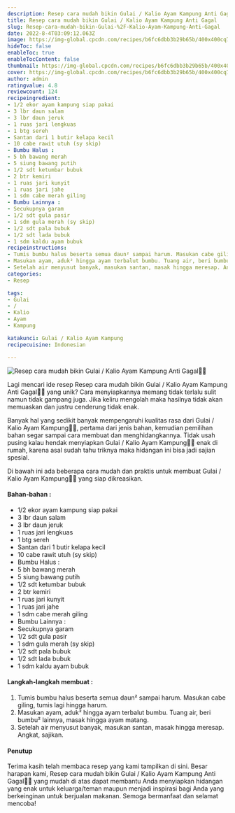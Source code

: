 ```yaml
---
description: Resep cara mudah bikin Gulai / Kalio Ayam Kampung Anti Gagal"
title: Resep cara mudah bikin Gulai / Kalio Ayam Kampung Anti Gagal
slug: Resep-cara-mudah-bikin-Gulai-%2F-Kalio-Ayam-Kampung-Anti-Gagal
date: 2022-8-4T03:09:12.063Z
image: https://img-global.cpcdn.com/recipes/b6fc6dbb3b29b65b/400x400cq70/photo.jpg
hideToc: false
enableToc: true
enableTocContent: false
thumbnail: https://img-global.cpcdn.com/recipes/b6fc6dbb3b29b65b/400x400cq70/photo.jpg
cover: https://img-global.cpcdn.com/recipes/b6fc6dbb3b29b65b/400x400cq70/photo.jpg
author: admin
ratingvalue: 4.8
reviewcount: 124
recipeingredient:
- 1/2 ekor ayam kampung siap pakai
- 3 lbr daun salam
- 3 lbr daun jeruk
- 1 ruas jari lengkuas
- 1 btg sereh
- Santan dari 1 butir kelapa kecil
- 10 cabe rawit utuh (sy skip)
- Bumbu Halus :
- 5 bh bawang merah
- 5 siung bawang putih
- 1/2 sdt ketumbar bubuk
- 2 btr kemiri
- 1 ruas jari kunyit
- 1 ruas jari jahe
- 1 sdm cabe merah giling
- Bumbu Lainnya :
- Secukupnya garam
- 1/2 sdt gula pasir
- 1 sdm gula merah (sy skip)
- 1/2 sdt pala bubuk
- 1/2 sdt lada bubuk
- 1 sdm kaldu ayam bubuk
recipeinstructions:
- Tumis bumbu halus beserta semua daun² sampai harum. Masukan cabe giling, tumis lagi hingga harum.
- Masukan ayam, aduk² hingga ayam terbalut bumbu. Tuang air, beri bumbu² lainnya, masak hingga ayam matang.
- Setelah air menyusut banyak, masukan santan, masak hingga meresap. Angkat, sajikan.
categories:
- Resep

tags:
- Gulai
- /
- Kalio
- Ayam
- Kampung

katakunci: Gulai / Kalio Ayam Kampung
recipecuisine: Indonesian

---
```


![Resep cara mudah bikin Gulai / Kalio Ayam Kampung Anti Gagal👩‍🍳](https://img-global.cpcdn.com/recipes/b6fc6dbb3b29b65b/400x400cq70/photo.jpg)

Lagi mencari ide resep Resep cara mudah bikin Gulai / Kalio Ayam Kampung Anti Gagal👩‍🍳 yang unik? Cara menyiapkannya memang tidak terlalu sulit namun tidak gampang juga. Jika keliru mengolah maka hasilnya tidak akan memuaskan dan justru cenderung tidak enak.

Banyak hal yang sedikit banyak mempengaruhi kualitas rasa dari Gulai / Kalio Ayam Kampung👩‍🍳, pertama dari jenis bahan, kemudian pemilihan bahan segar sampai cara membuat dan menghidangkannya. Tidak usah pusing kalau hendak menyiapkan Gulai / Kalio Ayam Kampung👩‍🍳 enak di rumah, karena asal sudah tahu triknya maka hidangan ini bisa jadi sajian spesial.

Di bawah ini ada beberapa cara mudah dan praktis untuk membuat Gulai / Kalio Ayam Kampung👩‍🍳 yang siap dikreasikan.

<!--inarticleads1-->

#### Bahan-bahan :

- 1/2 ekor ayam kampung siap pakai
- 3 lbr daun salam
- 3 lbr daun jeruk
- 1 ruas jari lengkuas
- 1 btg sereh
- Santan dari 1 butir kelapa kecil
- 10 cabe rawit utuh (sy skip)
- Bumbu Halus :
- 5 bh bawang merah
- 5 siung bawang putih
- 1/2 sdt ketumbar bubuk
- 2 btr kemiri
- 1 ruas jari kunyit
- 1 ruas jari jahe
- 1 sdm cabe merah giling
- Bumbu Lainnya :
- Secukupnya garam
- 1/2 sdt gula pasir
- 1 sdm gula merah (sy skip)
- 1/2 sdt pala bubuk
- 1/2 sdt lada bubuk
- 1 sdm kaldu ayam bubuk

<!--inarticleads2-->

#### Langkah-langkah membuat :

1. Tumis bumbu halus beserta semua daun² sampai harum. Masukan cabe giling, tumis lagi hingga harum.
1. Masukan ayam, aduk² hingga ayam terbalut bumbu. Tuang air, beri bumbu² lainnya, masak hingga ayam matang.
1. Setelah air menyusut banyak, masukan santan, masak hingga meresap. Angkat, sajikan.

#### Penutup

Terima kasih telah membaca resep yang kami tampilkan di sini. Besar harapan kami, Resep cara mudah bikin Gulai / Kalio Ayam Kampung Anti Gagal👩‍🍳 yang mudah di atas dapat membantu Anda menyiapkan hidangan yang enak untuk keluarga/teman maupun menjadi inspirasi bagi Anda yang berkeinginan untuk berjualan makanan. Semoga bermanfaat dan selamat mencoba!